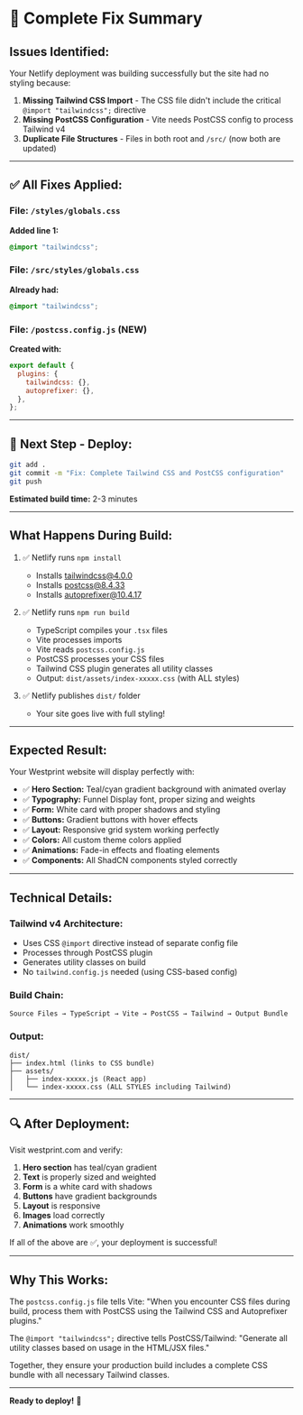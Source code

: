 # 🎯 Complete Fix Summary

## Issues Identified:

Your Netlify deployment was building successfully but the site had no styling because:

1. **Missing Tailwind CSS Import** - The CSS file didn't include the critical `@import "tailwindcss";` directive
2. **Missing PostCSS Configuration** - Vite needs PostCSS config to process Tailwind v4
3. **Duplicate File Structures** - Files in both root and `/src/` (now both are updated)

---

## ✅ All Fixes Applied:

### File: `/styles/globals.css`
**Added line 1:**
```css
@import "tailwindcss";
```

### File: `/src/styles/globals.css` 
**Already had:**
```css
@import "tailwindcss";
```

### File: `/postcss.config.js` (NEW)
**Created with:**
```javascript
export default {
  plugins: {
    tailwindcss: {},
    autoprefixer: {},
  },
};
```

---

## 🚀 Next Step - Deploy:

```bash
git add .
git commit -m "Fix: Complete Tailwind CSS and PostCSS configuration"
git push
```

**Estimated build time:** 2-3 minutes

---

## What Happens During Build:

1. ✅ Netlify runs `npm install`
   - Installs tailwindcss@4.0.0
   - Installs postcss@8.4.33
   - Installs autoprefixer@10.4.17

2. ✅ Netlify runs `npm run build`
   - TypeScript compiles your `.tsx` files
   - Vite processes imports
   - Vite reads `postcss.config.js`
   - PostCSS processes your CSS files
   - Tailwind CSS plugin generates all utility classes
   - Output: `dist/assets/index-xxxxx.css` (with ALL styles)

3. ✅ Netlify publishes `dist/` folder
   - Your site goes live with full styling!

---

## Expected Result:

Your Westprint website will display perfectly with:

- ✅ **Hero Section:** Teal/cyan gradient background with animated overlay
- ✅ **Typography:** Funnel Display font, proper sizing and weights
- ✅ **Form:** White card with proper shadows and styling
- ✅ **Buttons:** Gradient buttons with hover effects
- ✅ **Layout:** Responsive grid system working perfectly
- ✅ **Colors:** All custom theme colors applied
- ✅ **Animations:** Fade-in effects and floating elements
- ✅ **Components:** All ShadCN components styled correctly

---

## Technical Details:

### Tailwind v4 Architecture:
- Uses CSS `@import` directive instead of separate config file
- Processes through PostCSS plugin
- Generates utility classes on build
- No `tailwind.config.js` needed (using CSS-based config)

### Build Chain:
```
Source Files → TypeScript → Vite → PostCSS → Tailwind → Output Bundle
```

### Output:
```
dist/
├── index.html (links to CSS bundle)
├── assets/
│   ├── index-xxxxx.js (React app)
│   └── index-xxxxx.css (ALL STYLES including Tailwind)
```

---

## 🔍 After Deployment:

Visit westprint.com and verify:

1. **Hero section** has teal/cyan gradient
2. **Text** is properly sized and weighted
3. **Form** is a white card with shadows
4. **Buttons** have gradient backgrounds
5. **Layout** is responsive
6. **Images** load correctly
7. **Animations** work smoothly

If all of the above are ✅, your deployment is successful!

---

## Why This Works:

The `postcss.config.js` file tells Vite: "When you encounter CSS files during build, process them with PostCSS using the Tailwind CSS and Autoprefixer plugins."

The `@import "tailwindcss";` directive tells PostCSS/Tailwind: "Generate all utility classes based on usage in the HTML/JSX files."

Together, they ensure your production build includes a complete CSS bundle with all necessary Tailwind classes.

---

**Ready to deploy!** 🚀
